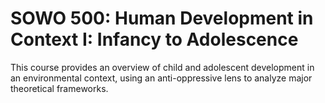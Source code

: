 # SOWO 500: Human Development in Context I: Infancy to Adolescence

This course provides an overview of child and adolescent development in an environmental context, using an anti-oppressive lens to analyze major theoretical frameworks.